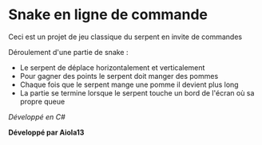 
# Snake en ligne de commande

Ceci est un projet de jeu classique du serpent en invite de commandes

Déroulement d'une partie de snake :
* Le serpent de déplace horizontalement et verticalement
* Pour gagner des points le serpent doit manger des pommes
* Chaque fois que le serpent mange une pomme il devient plus long
* La partie se termine lorsque le serpent touche un bord de l'écran où sa propre queue

_Développé en C#_

**Développé par Aiola13**
